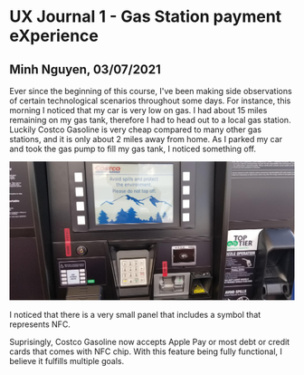 # UX Journal 1 - Gas Station payment eXperience

## Minh Nguyen, 03/07/2021

Ever since the beginning of this course, I've been making side observations of certain technological scenarios throughout some days. 
For instance, this morning I noticed that my car is very low on gas. I had about 15 miles remaining on my gas tank, therefore I had to 
head out to a local gas station. Luckily Costco Gasoline is very cheap compared to many other gas stations, and it is only about 2 miles away
from home. As I parked my car and took the gas pump to fill my gas tank, I noticed something off. 

![costco](costco.jpg)

I noticed that there is a very small panel that includes a symbol that represents NFC. 

Suprisingly, Costco Gasoline now accepts Apple Pay or most debt or credit cards that comes with NFC chip. With this feature being fully functional, I believe it fulfills multiple goals. 
